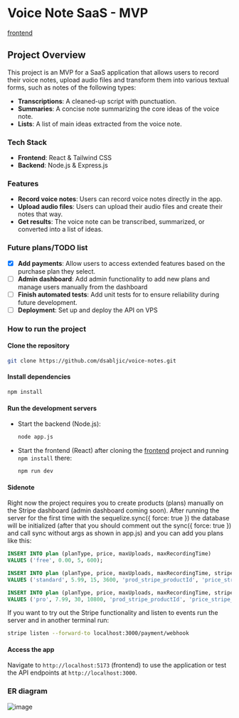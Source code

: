# Voice Note SaaS - MVP

[frontend](https://github.com/dsabljic/voice-notes-frontend)

## Project Overview

This project is an MVP for a SaaS application that allows users to record their voice notes, upload audio files and transform them into various textual forms, such as notes of the following types:

- **Transcriptions**: A cleaned-up script with punctuation.
- **Summaries**: A concise note summarizing the core ideas of the voice note.
- **Lists**: A list of main ideas extracted from the voice note.

### Tech Stack

- **Frontend**: React & Tailwind CSS
- **Backend**: Node.js & Express.js

<!-- ### Reason for MVP Scope
At this stage, the focus of the project is to build a working MVP without user authentication, authorization, or payments. The decision to keep these out of the MVP is to align with my current learning journey in Node.js/Express, which is still covering foundational topics.

By limiting the scope of this MVP I want to:
- Apply what I am currently learning in the aforementioned course.
- Create a simple, functional version of the full stack app without diving into topics like authentication and payment integration, which will be added later as I advance through the course. -->

### Features

- **Record voice notes**: Users can record voice notes directly in the app.
- **Upload audio files**: Users can upload their audio files and create their notes that way.
- **Get results**: The voice note can be transcribed, summarized, or converted into a list of ideas.

### Future plans/TODO list

- [x] **Add payments**: Allow users to access extended features based on the purchase plan they select.
- [ ] **Admin dashboard**: Add admin functionality to add new plans and manage users manually from the dashboard
- [ ] **Finish automated tests**: Add unit tests for to ensure reliability during future development.
- [ ] **Deployment**: Set up and deploy the API on VPS

### How to run the project

#### Clone the repository

   ```bash
   git clone https://github.com/dsabljic/voice-notes.git
   ```

#### Install dependencies

```bash
npm install
```

#### Run the development servers

- Start the backend (Node.js):
  ```bash
  node app.js
  ```
- Start the frontend (React) after cloning the [frontend](https://github.com/dsabljic/voice-notes-frontend) project and running `npm install` there:
  ```bash
  npm run dev
  ```
  
#### Sidenote

Right now the project requires you to create products (plans) manually on the Stripe dashboard (admin dashboard coming soon). After running the server for the first time with the sequelize.sync({ force: true }) the database will be initialized (after that you should comment out the sync({ force: true }) and call sync without args as shown in app.js) and you can add you plans like this:

```sql
INSERT INTO plan (planType, price, maxUploads, maxRecordingTime)
VALUES ('free', 0.00, 5, 600);

INSERT INTO plan (planType, price, maxUploads, maxRecordingTime, stripeProductId, stripePriceId)
VALUES ('standard', 5.99, 15, 3600, 'prod_stripe_productId', 'price_stripe_priceId'); -- 1 hour = 3600 seconds

INSERT INTO plan (planType, price, maxUploads, maxRecordingTime, stripeProductId, stripePriceId)
VALUES ('pro', 7.99, 30, 10800, 'prod_stripe_productId', 'price_stripe_priceId');
```

If you want to try out the Stripe functionality and listen to events run the server and in another terminal run:

```bash
stripe listen --forward-to localhost:3000/payment/webhook
```

#### Access the app

Navigate to `http://localhost:5173` (frontend) to use the application or test the API endpoints at `http://localhost:3000`.

### ER diagram

![image](https://github.com/user-attachments/assets/e0a931e2-62c0-4fd6-91f4-7b4c85504d65)
